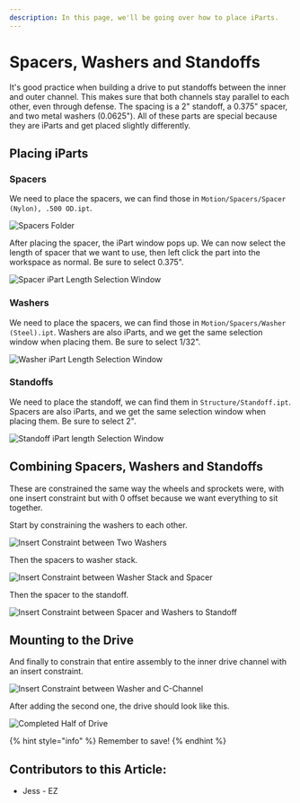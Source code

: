 ```yaml
---
description: In this page, we'll be going over how to place iParts.
---
```


# Spacers, Washers and Standoffs

It's good practice when building a drive to put standoffs between the inner and outer channel.  This makes sure that both channels stay parallel to each other, even through defense.  The spacing is a 2" standoff, a 0.375" spacer, and two metal washers (0.0625").  All of these parts are special because they are iParts and get placed slightly differently. 

## Placing iParts

### Spacers

We need to place the spacers, we can find those in `Motion/Spacers/Spacer (Nylon), .500 OD.ipt`.  

![Spacers Folder](<../../../../.gitbook/assets/image (81).png>)

After placing the spacer, the iPart window pops up.  We can now select the length of spacer that we want to use, then left click the part into the workspace as normal.  Be sure to select 0.375".

![Spacer iPart Length Selection Window](<../../../../.gitbook/assets/image (82).png>)



### Washers

We need to place the spacers, we can find those in `Motion/Spacers/Washer (Steel).ipt`.  Washers are also iParts, and we get the same selection window when placing them.  Be sure to select 1/32". 

![Washer iPart Length Selection Window](<../../../../.gitbook/assets/image (83).png>)



### Standoffs

We need to place the standoff, we can find them in `Structure/Standoff.ipt`.  Spacers are also iParts, and we get the same selection window when placing them.  Be sure to select 2". 

![Standoff iPart length Selection Window](<../../../../.gitbook/assets/image (84).png>)

## Combining Spacers, Washers and Standoffs

These are constrained the same way the wheels and sprockets were, with one insert constraint but with 0 offset because we want everything to sit together. 

Start by constraining the washers to each other.

![Insert Constraint between Two Washers](<../../../../.gitbook/assets/image (85).png>)

Then the spacers to washer stack. 

![Insert Constraint between Washer Stack and Spacer](<../../../../.gitbook/assets/image (86).png>)

Then the spacer to the standoff.

![Insert Constraint between Spacer and Washers to Standoff](<../../../../.gitbook/assets/image (87).png>)

## Mounting to the Drive

And finally to constrain that entire assembly to the inner drive channel with an insert constraint. 

![Insert Constraint between Washer and C-Channel](<../../../../.gitbook/assets/image (88).png>)

After adding the second one, the drive should look like this. 

![Completed Half of Drive](<../../../../.gitbook/assets/image (89).png>)

{% hint style="info" %}
Remember to save!
{% endhint %}



## Contributors to this Article: <a href="contributors-to-this-article" id="contributors-to-this-article"></a>

* Jess - EZ

